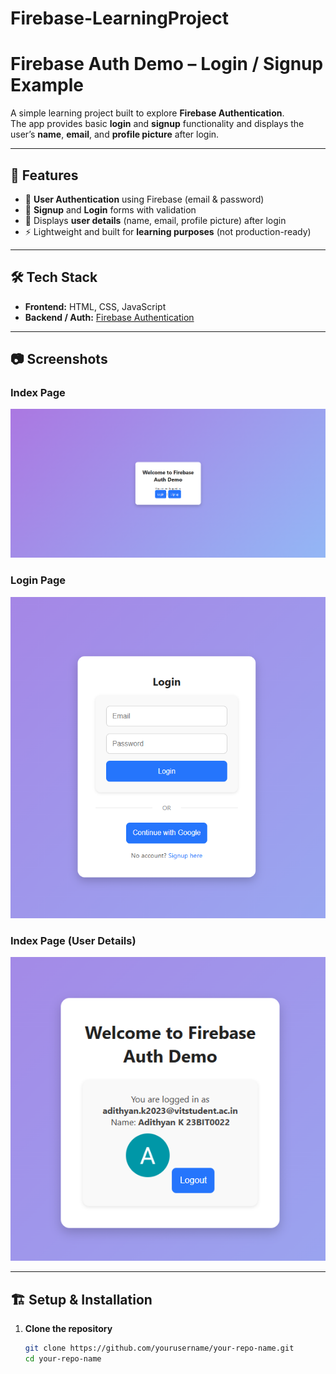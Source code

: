 ﻿# Firebase-LearningProject
# Firebase Auth Demo – Login / Signup Example

A simple learning project built to explore **Firebase Authentication**.  
The app provides basic **login** and **signup** functionality and displays the user’s **name**, **email**, and **profile picture** after login.

---

## 🚀 Features

- 🔐 **User Authentication** using Firebase (email & password)
- 📝 **Signup** and **Login** forms with validation
- 👤 Displays **user details** (name, email, profile picture) after login
- ⚡ Lightweight and built for **learning purposes** (not production-ready)

---

## 🛠️ Tech Stack

- **Frontend:** HTML, CSS, JavaScript  
- **Backend / Auth:** [Firebase Authentication](https://firebase.google.com/docs/auth)  


---

## 📷 Screenshots

### Index Page
![Index Screenshot](assets/1.png)

### Login Page
![Login Screenshot](assets/2.png)

### Index Page (User Details)
![Index Screenshot](assets/3.png)


---

## 🏗️ Setup & Installation

1. **Clone the repository**  
   ```bash
   git clone https://github.com/yourusername/your-repo-name.git
   cd your-repo-name

